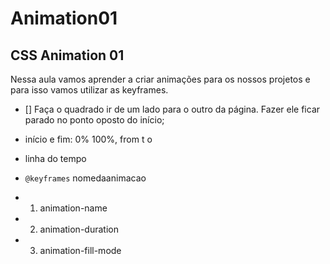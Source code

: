 # Animation01

## CSS Animation 01

Nessa aula vamos aprender a criar animações para os nossos projetos e para isso vamos utilizar as keyframes.

- [] Faça o quadrado ir de um lado para o outro da página. Fazer ele ficar parado no ponto oposto do início;

- início e fim: 0% 100%, from t o
- linha do tempo
- `@keyframes` nomedaanimacao

- 1. animation-name
- 2. animation-duration
- 3. animation-fill-mode
